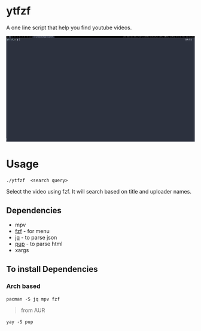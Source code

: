 # ytfzf
A one line script that help you find youtube videos.

![Gif](ytfzf.gif)

# Usage
```
./ytfzf  <search query>
```
Select the video using fzf. 
It will search based on title and uploader names.

## Dependencies
* mpv
* [fzf](https://github.com/junegunn/fzf) - for menu
* [jq](https://github.com/stedolan/jq) - to parse json
* [pup](https://github.com/ericchiang/pup) - to parse html
* xargs

## To install Dependencies

### Arch based

	pacman -S jq mpv fzf 
> from AUR

	yay -S pup
